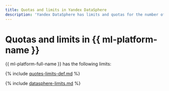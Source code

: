 ```yaml
---
title: Quotas and limits in Yandex DataSphere
description: 'Yandex DataSphere has limits and quotas for the number of projects in one cloud, the maximum amount of data stored in DataSphere. You will learn more about the limitations of the service in this article. '
---
```


# Quotas and limits in {{ ml-platform-name }}

{{ ml-platform-full-name }} has the following limits:

{% include [quotes-limits-def.md](../../_includes/quotes-limits-def.md) %}

{% include [datasphere-limits.md](../../_includes/datasphere-limits.md) %}

